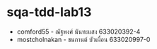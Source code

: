 # sqa-tdd-lab13

* comford55 - ณัฐพงศ์ นันทะแสง 633020392-4
* mostcholnakan - ชนกานต์ บัวเผื่อน 633020997-0
